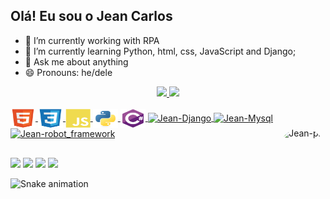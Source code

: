 ## Olá! Eu sou o Jean Carlos

- 🔭 I’m currently working with RPA
- 🌱 I’m currently learning Python, html, css, JavaScript and Django;
- 💬 Ask me about anything
- 😄 Pronouns: he/dele

<div align="center">
  <a href="https://github.com/jean-script">
  <img height="180em" src="https://github-readme-stats.vercel.app/api?username=jean-script&show_icons=true&theme=dracula&include_all_commits=true&count_private=true"/>
  <img height="180em" src="https://github-readme-stats.vercel.app/api/top-langs/?username=jean-script&layout=compact&langs_count=7&theme=dracula"/>
</div>

<div style="display: inline_block"><br>
  <img align="center" alt="Jean-HTML" height="30" width="40" src="https://raw.githubusercontent.com/devicons/devicon/master/icons/html5/html5-original.svg">
  <img align="center" alt="Jean-CSS" height="30" width="40" src="https://raw.githubusercontent.com/devicons/devicon/master/icons/css3/css3-original.svg">
  <img align="center" alt="Jean-Js" height="30" width="40" src="https://raw.githubusercontent.com/devicons/devicon/master/icons/javascript/javascript-plain.svg">
  <img align="center" alt="Jean-Python" height="30" width="40" src="https://raw.githubusercontent.com/devicons/devicon/master/icons/python/python-original.svg">
  <img align="center" alt="Jean-Csharp" height="30" width="40" src="https://raw.githubusercontent.com/devicons/devicon/master/icons/csharp/csharp-original.svg">
  <img align="center" alt="Jean-Django" height="30" width="30" src="https://styles.redditmedia.com/t5_2qh4v/styles/communityIcon_r1rcce3bp1241.png">
  <img align="center" alt="Jean-Mysql" height="30" width="40" src="https://icons.iconarchive.com/icons/papirus-team/papirus-apps/256/mysql-workbench-icon.png">
  <img align="center" alt="Jean-robot_framework" height="50" width="50" src="https://icons-for-free.com/download-icon-vscode+icons+type+robotframework-1324451474818399143_256.png">
  <img align="right" alt="Jean-pic" height="150" style="border-radius:50px;" src="https://media-exp1.licdn.com/dms/image/C4D03AQEJFskqQmAgJA/profile-displayphoto-shrink_800_800/0/1643051862241?e=1666828800&v=beta&t=7qYyK8V8yR62bRHcg1XeZ2rrZgVTZcMPhFAx_0u4G1s">
</div>
  
  ##
 
<div> 
  <a href="https://instagram.com/jean.aires21" target="_blank"><img src="https://img.shields.io/badge/-Instagram-%23E4405F?style=for-the-badge&logo=instagram&logoColor=white" target="_blank"></a>
 <a href="https://discord.gg/Jean Carlos#5053" target="_blank"><img src="https://img.shields.io/badge/Discord-7289DA?style=for-the-badge&logo=discord&logoColor=white" target="_blank"></a> 
  <a href = "mailto:jean.aires21@gmail.com"><img src="https://img.shields.io/badge/Gmail-D14836?style=for-the-badge&logo=gmail&logoColor=white" target="_blank"></a>
  <a href="https://www.linkedin.com/in/jean-carlos-aires-83a3821a2" target="_blank"><img src="https://img.shields.io/badge/-LinkedIn-%230077B5?style=for-the-badge&logo=linkedin&logoColor=white" target="_blank"></a> 
 
  ![Snake animation](https://github.com/jean-script/jean-script/blob/output/github-contribution-grid-snake.svg)
 
</div>
